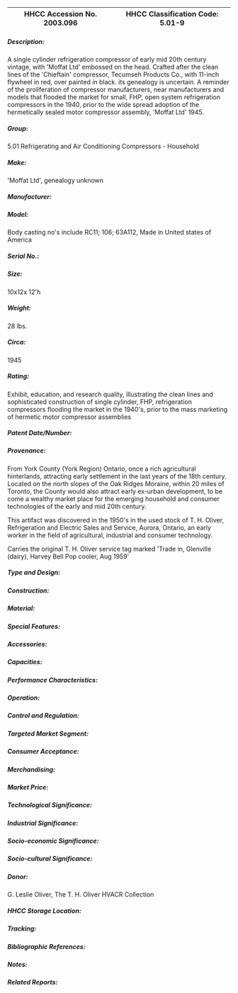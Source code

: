 | **HHCC Accession No. 2003.096** |**HHCC Classification Code:  5.01-9**|
| ----------- | ----------- |
##### Description:
A single cylinder refrigeration compressor of early mid 20th century vintage, with 'Moffat Ltd' embossed on the head. Crafted after the clean lines of the 'Chieftain' compressor, Tecumseh Products Co., with 11-inch flywheel in red, over painted in black. its genealogy is uncertain. A reminder of the proliferation of compressor manufacturers, near manufacturers and models that flooded the market for small, FHP, open system refrigeration compressors in the 1940, prior to the wide spread adoption of the hermetically sealed motor compressor assembly, 'Moffat Ltd' 1945.
##### Group:
5.01 Refrigerating and Air Conditioning Compressors - Household

##### Make:
'Moffat Ltd', genealogy unknown

##### Manufacturer:


##### Model:
Body casting no's include RC11; 106; 63A112, Made in United states of America

##### Serial No.:


##### Size:
10x12x 12'h

##### Weight:
28 lbs.

##### Circa:
1945

##### Rating:
Exhibit, education, and research quality, illustrating the clean lines and sophisticated construction of single cylinder, FHP, refrigeration compressors flooding the market in  the 1940's,  prior to the mass marketing of hermetic motor compressor assemblies

##### Patent Date/Number:


##### Provenance:
From York County (York Region) Ontario, once a rich agricultural hinterlands, attracting early settlement in the last years of the 18th century. Located on the north slopes of the Oak Ridges Moraine, within 20 miles of Toronto, the County would also attract early ex-urban development, to be come a wealthy market place for the emerging household and consumer technologies of the early and mid 20th century. 

This artifact was discovered in the 1950's in the used stock of T. H. Oliver, Refrigeration and Electric Sales and Service, Aurora, Ontario, an early worker in the field of agricultural, industrial and consumer technology. 

Carries the original T. H. Oliver service tag marked 'Trade in, Glenville (dairy), Harvey Bell Pop cooler, Aug 1959'

##### Type and Design:


##### Construction:


##### Material:


##### Special Features:


##### Accessories:


##### Capacities:


##### Performance Characteristics:


##### Operation:


##### Control and Regulation:


##### Targeted Market Segment:


##### Consumer Acceptance:


##### Merchandising:


##### Market Price:


##### Technological Significance:


##### Industrial Significance:


##### Socio-economic Significance:


##### Socio-cultural Significance:


##### Donor:
G. Leslie Oliver, The T. H. Oliver HVACR Collection

##### HHCC Storage Location:


##### Tracking:


##### Bibliographic References:


##### Notes:


##### Related Reports:

